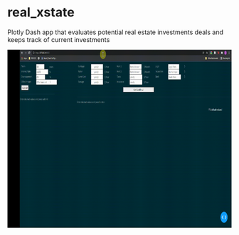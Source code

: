 # real_xstate
Plotly Dash app that evaluates potential real estate investments deals and keeps track of current investments

<img alt="User Input Process" title="Date Dec 5th 2021" src="static/demo/realXstate_evaluationPage.gif" width="800" height="400">
